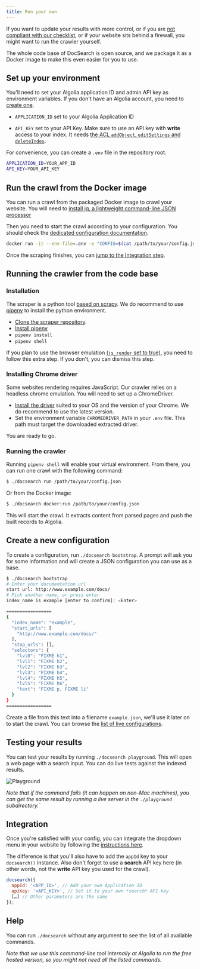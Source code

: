 ```yaml
---
title: Run your own
---
```


If you want to update your results with more control, or if you are [not compliant with our checklist][1], or if your website sits behind a firewall, you might want to run the crawler yourself.

The whole code base of DocSearch is open source, and we package it as a Docker image to make this even easier for you to use.

## Set up your environment

You'll need to set your Algolia application ID and admin API key as environment variables. If you don't have an Algolia account, you need to [create one][2].

- `APPLICATION_ID` set to your Algolia Application ID

- `API_KEY` set to your API Key. Make sure to use an API key with **write** access to your index. It needs [the ACL `addObject`, `editSettings` and `deleteIndex`][3].

For convenience, you can create a `.env` file in the repository root.

```sh
APPLICATION_ID=YOUR_APP_ID
API_KEY=YOUR_API_KEY
```

## Run the crawl from the Docker image

You can run a crawl from the packaged Docker image to crawl your website. You will need to [install jq, a lightweight command-line JSON processor][4]

Then you need to start the crawl according to your configuration. You should check the [dedicated configuration documentation][5].

```sh
docker run -it --env-file=.env -e "CONFIG=$(cat /path/to/your/config.json | jq -r tostring)" algolia/docsearch-scraper
```

Once the scraping finishes, you can [jump to the Integration step][6].

## Running the crawler from the code base

### Installation

The scraper is a python tool [based on scrapy][7]. We do recommend to use [pipenv][8] to install the python environment.

- [Clone the scraper repository][9].
- [Install pipenv][10]
- `pipenv install`
- `pipenv shell`

If you plan to use the browser emulation [(`js_render` set to true)][11], you need to follow this extra step. If you don't, you can dismiss this step.

### Installing Chrome driver

Some websites rendering requires JavaScript. Our crawler relies on a headless chrome emulation. You will need to set up a ChromeDriver.

- [Install the driver][12] suited to your OS and the version of your Chrome. We do recommend to use the latest version.
- Set the environment variable `CHROMEDRIVER_PATH` in your `.env` file. This path must target the downloaded extracted driver.

You are ready to go.

### Running the crawler

Running `pipenv shell` will enable your virtual environment. From there, you can run one crawl with the following command:

```sh
$ ./docsearch run /path/to/your/config.json
```

Or from the Docker image:

```sh
$ ./docsearch docker:run /path/to/your/config.json
```

This will start the crawl. It extracts content from parsed pages and push the built records to Algolia.

## Create a new configuration

To create a configuration, run `./docsearch bootstrap`. A prompt will ask you for some information and will create a JSON configuration you can use as a base.

```sh
$ ./docsearch bootstrap
# Enter your documentation url
start url: http://www.example.com/docs/
# Pick another name, or press enter
index_name is example [enter to confirm]: <Enter>

=================
{
  "index_name": "example",
  "start_urls": [
    "http://www.example.com/docs/"
  ],
  "stop_urls": [],
  "selectors": {
    "lvl0": "FIXME h1",
    "lvl1": "FIXME h2",
    "lvl2": "FIXME h3",
    "lvl3": "FIXME h4",
    "lvl4": "FIXME h5",
    "lvl5": "FIXME h6",
    "text": "FIXME p, FIXME li"
  }
}
=================
```

Create a file from this text into a filename `example.json`, we'll use it later on to start the crawl. You can browse the [list of live configurations][13].

## Testing your results

You can test your results by running `./docsearch playground`. This will open a web page with a search input. You can do live tests against the indexed results.

<img src="https://docsearch.algolia.com/img/assets/playground.png" alt="Playground"/>

_Note that if the command fails (it can happen on non-Mac machines), you can get the same result by running a live server in the `./playground` subdirectory.\`_

## Integration

Once you're satisfied with your config, you can integrate the dropdown menu in your website by following the [instructions here][14].

The difference is that you'll also have to add the `appId` key to your `docsearch()` instance. Also don't forget to use a **search** API key here (in other words, not the **write** API key you used for the crawl).

```javascript
docsearch({
  appId: '<APP_ID>', // Add your own Application ID
  apiKey: '<API_KEY>', // Set it to your own *search* API key
  […] // Other parameters are the same
});
```

## Help

You can run `./docsearch` without any argument to see the list of all available commands.

_Note that we use this command-line tool internally at Algolia to run the free hosted version, so you might not need all the listed commands._

[1]: /docs/who-can-apply
[2]: https://www.algolia.com/pricing
[3]: https://www.algolia.com/doc/guides/security/api-keys/#acl
[4]: https://github.com/stedolan/jq/wiki/Installation
[5]: /docs/legacy/config-file
[6]: #integration
[7]: https://scrapy.org/
[8]: https://github.com/pypa/pipenv
[9]: https://github.com/delegatable/delegatable-sol-scraper
[10]: https://pipenv.readthedocs.io/en/latest/install/#installing-pipenv
[11]: /docs/legacy/config-file
[12]: http://chromedriver.chromium.org/getting-started
[13]: https://github.com/delegatable/delegatable-sol-configs/tree/master/configs
[14]: /docs/legacy/dropdown
